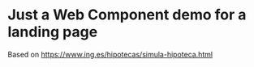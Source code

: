 # Just a Web Component demo for a landing page

Based on https://www.ing.es/hipotecas/simula-hipoteca.html
